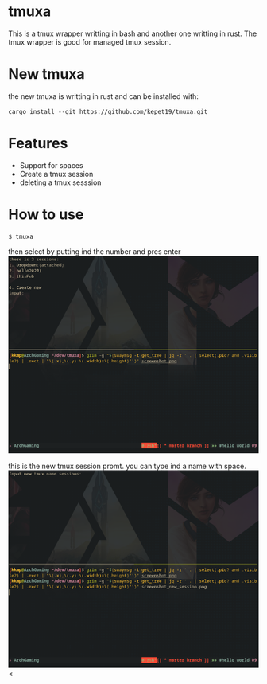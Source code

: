 # tmuxa
This is a tmux wrapper writting in bash and another one writting in rust.
The tmux wrapper is good for managed tmux session. 

# New tmuxa
the new tmuxa is writting in rust and can be installed with:
```
cargo install --git https://github.com/kepet19/tmuxa.git
```

# Features
- Support for spaces
- Create a tmux session
- deleting a tmux sesssion

# How to use
```
$ tmuxa
```
then select by putting ind the number and pres enter
![MenuTmuxa](screenshots/screenshot.png?raw=true)

this is the new tmux session promt. you can type ind a name with space. 
![MenuTmuxa](screenshots/screenshot_new_session.png?raw=true)<
